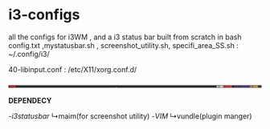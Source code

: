 # i3-configs
all the configs for i3WM , and a i3 status bar built from scratch in bash
config.txt ,mystatusbar.sh , screenshot_utility.sh, specifi_area_SS.sh : ~/.config/i3/

40-libinput.conf : /etc/X11/xorg.conf.d/ 

![Alt text](https://raw.githubusercontent.com/the-WINTERSOLDIER/i3-configs/main/screenshot/2021-02-02-17%3A30%3A59.png "Status bar built from scratch in bash")

**DEPENDECY**

-*i3statusbar*
    ↳maim(for screenshot utility)
-*VIM*
    ↳vundle(plugin manger)





